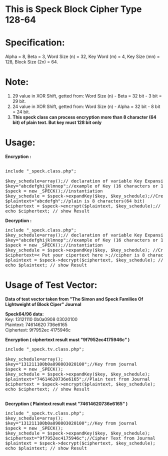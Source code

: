 
# This is Speck Block Cipher Type 128-64 

# Specification:
Alpha = 8, Beta = 3, Word Size (n) = 32, Key Word (m) = 4, Key Size (mn) = 128, Block Size (2n) = 64. 

# Note:
1. 29 value in XOR Shift, getted from: Word Size (n) - Beta = 32 bit - 3 bit = 29 bit. <br>
2. 24 value in XOR Shift, getted from: Word Size (n) - Alpha = 32 bit - 8 bit = 24 bit. <br>
3. <b>This speck class can process encryption more than 8 character (64 bit) of plain text. But key must 128 bit only</b>

# Usage:

<b>Encryption :</b>
<pre>

include "_speck.class.php";

$key_schedule=array();// declaration of variable Key Expansion
$key="abcdefghijklmnop";//example of Key (16 characters or 128 bit)
$speck = new _SPECK();//instantiation 
$key_schedule = $speck->expandKey($key, $key_schedule);//Create Key Expansion
$plaintext="abcdefgh";//plain is 8 characters(64 bit)
$ciphertext = $speck->encrypt($plaintext, $key_schedule);// call encrypt function	
echo $ciphertext; // show Result
</pre>


<b>Decryption :</b>

<pre>
include "_speck.class.php";
$key_schedule=array();// declaration of variable Key Expansion
$key="abcdefghijklmnop";//example of Key (16 characters or 128 bit)
$speck = new _SPECK();//instantiation 
$key_schedule = $speck->expandKey($key, $key_schedule);	//Create Key Expansion			
$ciphertext=< Put your cipertext here >;//cipher is 8 characters(64 bit)
$plaintext = $speck->decrypt($ciphertext, $key_schedule); // call decrypt function	
echo $plaintext; // show Result
</pre>

# Usage of Test Vector:

<b>Data of test vector taken from "The Simon and Speck Families Of Lightweight of Block Ciper" Journal</b>

<b>Speck64/96 data:</b> <br>
Key: 13121110 0b0a0908 03020100<br>
Plaintext: 74614620 736e6165<br>
Ciphertext: 9f7952ec 4175946c<br>

<b>Encryption ( ciphertext result must "9f7952ec4175946c" )</b>
<pre>
include "_speck.tv.class.php";

$key_schedule=array();
$key="131211100b0a090803020100";//Key from journal
$speck = new _SPECK();
$key_schedule = $speck->expandKey($key, $key_schedule);
$plaintext="74614620736e6165";//Plain text from Journal
$ciphertext = $speck->encrypt($plaintext, $key_schedule);
echo $ciphertext; // show Result

</pre>

<b>Decryption ( Plaintext result must "74614620736e6165" )</b>
<pre>
include "_speck.tv.class.php";
$key_schedule=array();
$key="131211100b0a090803020100";//Key from journal
$speck = new _SPECK();
$key_schedule = $speck->expandKey($key, $key_schedule);				
$ciphertext="9f7952ec4175946c";//Cipher Text from Journal
$plaintext = $speck->decrypt($ciphertext, $key_schedule);
echo $plaintext; // show Result

</pre>




